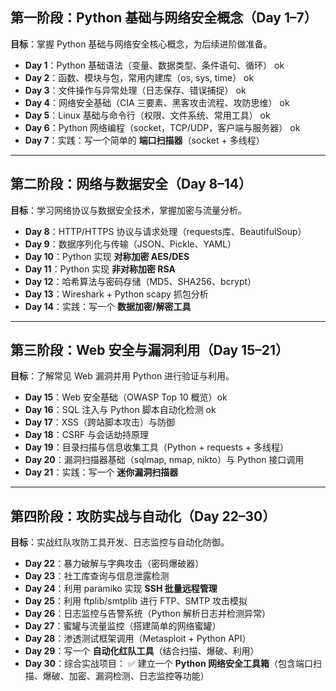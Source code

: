 ## **第一阶段：Python 基础与网络安全概念（Day 1–7）**

**目标**：掌握 Python 基础与网络安全核心概念，为后续进阶做准备。

* **Day 1**：Python 基础语法（变量、数据类型、条件语句、循环） ok
* **Day 2**：函数、模块与包，常用内建库（os, sys, time） ok
* **Day 3**：文件操作与异常处理（日志保存、错误捕捉） ok
* **Day 4**：网络安全基础（CIA 三要素、黑客攻击流程、攻防思维） ok
* **Day 5**：Linux 基础与命令行（权限、文件系统、常用工具） ok 
* **Day 6**：Python 网络编程（socket，TCP/UDP，客户端与服务器） ok
* **Day 7**：实践：写一个简单的 **端口扫描器**（socket + 多线程）

---

## **第二阶段：网络与数据安全（Day 8–14）**

**目标**：学习网络协议与数据安全技术，掌握加密与流量分析。

* **Day 8**：HTTP/HTTPS 协议与请求处理（requests库、BeautifulSoup）
* **Day 9**：数据序列化与传输（JSON、Pickle、YAML）
* **Day 10**：Python 实现 **对称加密 AES/DES**
* **Day 11**：Python 实现 **非对称加密 RSA**
* **Day 12**：哈希算法与密码存储（MD5、SHA256、bcrypt）
* **Day 13**：Wireshark + Python scapy 抓包分析
* **Day 14**：实践：写一个 **数据加密/解密工具**

---

## **第三阶段：Web 安全与漏洞利用（Day 15–21）**

**目标**：了解常见 Web 漏洞并用 Python 进行验证与利用。

* **Day 15**：Web 安全基础（OWASP Top 10 概览）ok
* **Day 16**：SQL 注入与 Python 脚本自动化检测 ok
* **Day 17**：XSS（跨站脚本攻击）与防御
* **Day 18**：CSRF 与会话劫持原理
* **Day 19**：目录扫描与信息收集工具（Python + requests + 多线程）
* **Day 20**：漏洞扫描器基础（sqlmap, nmap, nikto）与 Python 接口调用
* **Day 21**：实践：写一个 **迷你漏洞扫描器**

---

## **第四阶段：攻防实战与自动化（Day 22–30）**

**目标**：实战红队攻防工具开发、日志监控与自动化防御。

* **Day 22**：暴力破解与字典攻击（密码爆破器）
* **Day 23**：社工库查询与信息泄露检测
* **Day 24**：利用 paramiko 实现 **SSH 批量远程管理**
* **Day 25**：利用 ftplib/smtplib 进行 FTP、SMTP 攻击模拟
* **Day 26**：日志监控与告警系统（Python 解析日志并检测异常）
* **Day 27**：蜜罐与流量监控（搭建简单的网络蜜罐）
* **Day 28**：渗透测试框架调用（Metasploit + Python API）
* **Day 29**：写一个 **自动化红队工具**（结合扫描、爆破、利用）
* **Day 30**：综合实战项目：
  ✅ 建立一个 **Python 网络安全工具箱**（包含端口扫描、爆破、加密、漏洞检测、日志监控等功能）